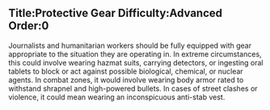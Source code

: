 Title:Protective Gear
Difficulty:Advanced
Order:0
---
<p>Journalists and humanitarian workers should be fully equipped with gear appropriate to the situation they are operating in. In extreme circumstances, this could involve wearing hazmat suits, carrying detectors, or ingesting oral tablets to block or act against possible biological, chemical, or nuclear agents. In combat zones, it would involve wearing body armor rated to withstand shrapnel and high-powered bullets. In cases of street clashes or violence, it could mean wearing an inconspicuous anti-stab vest.</p>